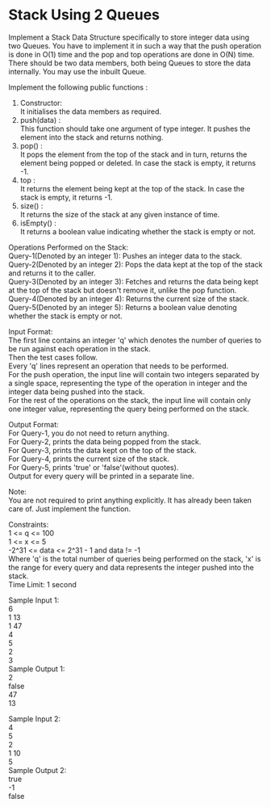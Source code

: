 # Stack Using 2 Queues




Implement a Stack Data Structure specifically to store integer data using two Queues. You have to implement it in such a way that the push operation is done in O(1) time and the pop and top operations are done in O(N) time.          
There should be two data members, both being Queues to store the data internally. You may use the inbuilt Queue.           

Implement the following public functions :       
1. Constructor:        
It initialises the data members as required.       
2. push(data) :         
This function should take one argument of type integer. It pushes the element into the stack and returns nothing.      
3. pop() :      
It pops the element from the top of the stack and in turn, returns the element being popped or deleted. In case the stack is empty, it returns -1.           
4. top :        
It returns the element being kept at the top of the stack. In case the stack is empty, it returns -1.         
5. size() :           
It returns the size of the stack at any given instance of time.          
6. isEmpty() :          
It returns a boolean value indicating whether the stack is empty or not.

Operations Performed on the Stack:         
Query-1(Denoted by an integer 1): Pushes an integer data to the stack.         
Query-2(Denoted by an integer 2): Pops the data kept at the top of the stack and returns it to the caller.        
Query-3(Denoted by an integer 3): Fetches and returns the data being kept at the top of the stack but doesn't remove it, unlike the pop function.         
Query-4(Denoted by an integer 4): Returns the current size of the stack.                             
Query-5(Denoted by an integer 5): Returns a boolean value denoting whether the stack is empty or not.          

Input Format:           
The first line contains an integer 'q' which denotes the number of queries to be run against each operation in the stack.          
Then the test cases follow.        
Every 'q' lines represent an operation that needs to be performed.          
For the push operation, the input line will contain two integers separated by a single space, representing the type of the operation in integer and the integer data being pushed into the stack.         
For the rest of the operations on the stack, the input line will contain only one integer value, representing the query being performed on the stack.           

Output Format:         
For Query-1, you do not need to return anything.           
For Query-2, prints the data being popped from the stack.           
For Query-3, prints the data kept on the top of the stack.          
For Query-4, prints the current size of the stack.           
For Query-5, prints 'true' or 'false'(without quotes).        
Output for every query will be printed in a separate line.         

Note:     
You are not required to print anything explicitly. It has already been taken care of. Just implement the function.         

Constraints:         
1 <= q <= 100          
1 <= x <= 5         
-2^31 <= data <= 2^31 - 1 and data != -1          
Where 'q' is the total number of queries being performed on the stack, 'x' is the range for every query and data represents the integer pushed into the stack.          
Time Limit: 1 second             

Sample Input 1:          
6         
1 13            
1 47          
4          
5          
2         
3                
Sample Output 1:          
2           
false            
47            
13             

Sample Input 2:       
4        
5        
2            
1 10            
5            
Sample Output 2:          
true         
-1        
false          

